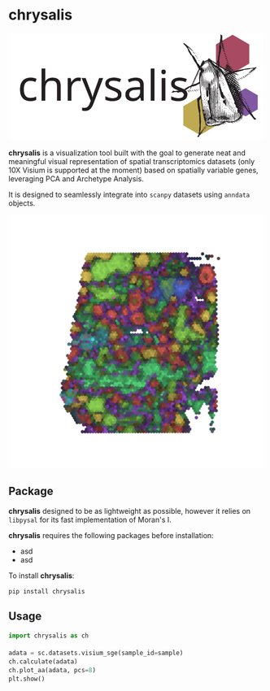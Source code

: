 # chrysalis

<p align="center">
   <img src="misc/logo.svg" width="500">
</p>

**chrysalis** is a visualization tool  built with the goal to generate neat and meaningful visual representation of spatial transcriptomics datasets (only 10X Visium is supported at the moment) based on spatially variable genes, leveraging PCA and Archetype Analysis. 

It is designed to seamlessly integrate into `scanpy` datasets using `anndata` objects.

<p align="center">
   <img src="plots/V1_Human_Lymph_Node_aa.svg" width="500">
</p>

## Package
**chrysalis** designed to be as lightweight as possible, however it relies on `libpysal` for its fast implementation of Moran's I.

**chrysalis** requires the following packages before installation:
- asd
- asd

To install **chrysalis**:
```terminal
pip install chrysalis
```
## Usage

```python
import chrysalis as ch

adata = sc.datasets.visium_sge(sample_id=sample)
ch.calculate(adata)
ch.plot_aa(adata, pcs=8)
plt.show()

```
